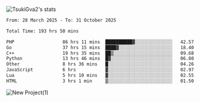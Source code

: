 
![TsukiGva2's stats](https://github-readme-stats.vercel.app/api?username=TsukiGva2&show_icons=true&theme=nord)

<!--START_SECTION:waka-->

```txt
From: 28 March 2025 - To: 31 October 2025

Total Time: 193 hrs 50 mins

PHP                  86 hrs 11 mins  ██████████▓░░░░░░░░░░░░░░   42.57 %
Go                   37 hrs 15 mins  ████▓░░░░░░░░░░░░░░░░░░░░   18.40 %
C++                  19 hrs 35 mins  ██▒░░░░░░░░░░░░░░░░░░░░░░   09.68 %
Python               13 hrs 46 mins  █▓░░░░░░░░░░░░░░░░░░░░░░░   06.80 %
Other                8 hrs 36 mins   █░░░░░░░░░░░░░░░░░░░░░░░░   04.26 %
JavaScript           6 hrs           ▓░░░░░░░░░░░░░░░░░░░░░░░░   02.97 %
Lua                  5 hrs 10 mins   ▓░░░░░░░░░░░░░░░░░░░░░░░░   02.55 %
HTML                 3 hrs 1 min     ▒░░░░░░░░░░░░░░░░░░░░░░░░   01.50 %
```

<!--END_SECTION:waka-->

![New Project(1)](https://github.com/user-attachments/assets/ca397c4b-527a-4830-9802-b71a2622b058)

<!--
![91IYheGYbCL](https://github.com/user-attachments/assets/81d7ee5b-489d-41a0-a545-5872971bd286)
-->
